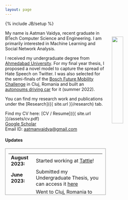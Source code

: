 ```yaml
---
layout: page
---
```

{% include JB/setup %}

<img style="float: right; width: 27%; padding: 20px;" src=" {{ site.url }}/assets/profle.jpg">

My name is Aatman Vaidya, recent graduate in BTech Computer Science and Engineering. I am primarily interested in Machine Learning and Social Network Analysis. 

I received my undergraduate degree from [Ahmedabad University](https://ahduni.edu.in/). For my final year thesis, I proposed a novel model to capture the spread of Hate Speech on Twitter. I was also selected for the semi-finals of the [Bosch Future Mobility Challenge](https://boschfuturemobility.com/) in Cluj, Romania and built an [autonoums driving car](https://youtu.be/8FbNvK--q_s) for it (summer 2022). 

You can find my research work and publications under the [Research]({{ site.url }}/research) tab.

Find my CV here: [CV / Resume]({{ site.url }}/assets/cv.pdf)<br>[Google Scholar](https://scholar.google.com/citations?user=2lFWVlgAAAAJ&hl=en)<br>
Email ID: [aatmanvaidya@gmail.com](mailto:aatmanvaidya@gmail.com)

#### <b>Updates</b>

<div style="height:150px;overflow:auto; border:1px solid #999; padding-left: 0.7em; padding-right: 0.7em">
<table>
<col width="120px">
<col width="650px">
<tr><td><b>August 2023:</b></td><td>Started working at <a href="https://tattle.co.in/">Tattle</a>!</td></tr>
<tr><td><b>June 2023:</b></td><td>Submitted my Undergraduate Thesis, you can access it <a href="{{ site.url }}/assets/ug_thesis.pdf">here</a></td></tr>
<tr><td><b>May 2023:</b></td><td>Went to Cluj, Romania to participate in the semi-final round of the <a href="https://boschfuturemobility.com/">Bosch Future Mobility Challenge</a> - Built an autonoums driving car!</td></tr>
<tr><td><b>May 2023:</b></td><td>Finished my BTech in Computer Science and Engineering from <a href="https://ahduni.edu.in/">Ahmedabad University</a></td></tr>